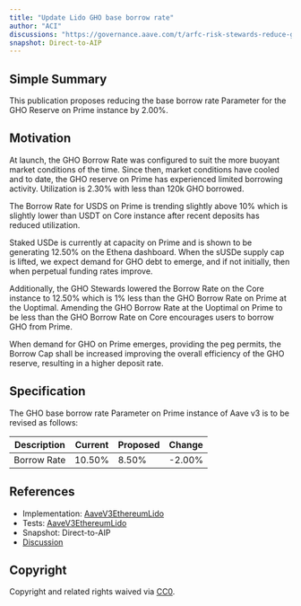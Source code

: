 ```yaml
---
title: "Update Lido GHO base borrow rate"
author: "ACI"
discussions: "https://governance.aave.com/t/arfc-risk-stewards-reduce-gho-borrow-rate-prime-instance/20501"
snapshot: Direct-to-AIP
---
```


## Simple Summary

This publication proposes reducing the base borrow rate Parameter for the GHO Reserve on Prime instance by 2.00%.

## Motivation

At launch, the GHO Borrow Rate was configured to suit the more buoyant market conditions of the time. Since then, market conditions have cooled and to date, the GHO reserve on Prime has experienced limited borrowing activity. Utilization is 2.30% with less than 120k GHO borrowed.

The Borrow Rate for USDS on Prime is trending slightly above 10% which is slightly lower than USDT on Core instance after recent deposits has reduced utilization.

Staked USDe is currently at capacity on Prime and is shown to be generating 12.50% on the Ethena dashboard. When the sUSDe supply cap is lifted, we expect demand for GHO debt to emerge, and if not initially, then when perpetual funding rates improve.

Additionally, the GHO Stewards lowered the Borrow Rate on the Core instance to 12.50% which is 1% less than the GHO Borrow Rate on Prime at the Uoptimal. Amending the GHO Borrow Rate at the Uoptimal on Prime to be less than the GHO Borrow Rate on Core encourages users to borrow GHO from Prime.

When demand for GHO on Prime emerges, providing the peg permits, the Borrow Cap shall be increased improving the overall efficiency of the GHO reserve, resulting in a higher deposit rate.

## Specification

The GHO base borrow rate Parameter on Prime instance of Aave v3 is to be revised as follows:

| Description | Current | Proposed | Change |
| ----------- | ------- | -------- | ------ |
| Borrow Rate | 10.50%  | 8.50%    | -2.00% |

## References

- Implementation: [AaveV3EthereumLido](https://github.com/bgd-labs/aave-proposals-v3/blob/main/src/20250121_AaveV3EthereumLido_UpdateLidoGHOBaseBorrowRate/AaveV3EthereumLido_UpdateLidoGHOBaseBorrowRate_20250121.sol)
- Tests: [AaveV3EthereumLido](https://github.com/bgd-labs/aave-proposals-v3/blob/main/src/20250121_AaveV3EthereumLido_UpdateLidoGHOBaseBorrowRate/AaveV3EthereumLido_UpdateLidoGHOBaseBorrowRate_20250121.t.sol)
- Snapshot: Direct-to-AIP
- [Discussion](https://governance.aave.com/t/arfc-risk-stewards-reduce-gho-borrow-rate-prime-instance/20501)

## Copyright

Copyright and related rights waived via [CC0](https://creativecommons.org/publicdomain/zero/1.0/).
